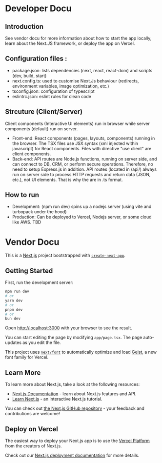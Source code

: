 # Developer Docu

## Introduction
See vendor docu for more information about how to start the app locally, learn about the Next.JS framework, or deploy the app on Vercel.

## Configuration files :
* package.json: lists dependencies (next, react, react-dom) and scripts (dev, build, start)
* next.config.ts: used to customise Next.Js behaviour (redirects, environment variables, image optimization, etc.)
* tsconfig.json: configuration of typescript
* eslintrc.json: eslint rules for clean code

## Strcuture (Client/Server)
Client components (Interactive UI elements) run in browser while server components (default) run on server.
* Front-end: React components (pages, layouts, components) running in the browser. The TSX files use JSX syntax (xml injected within javascript) for React components. Files with directive "use client" are client components.
* Back-end: API routes are Node.js functions, running on server side, and can connect to DB, CRM, or perform secure operations. Therefore, no need to setup Express.js in addition. API routes (located in /api/) always run on server side to process HTTP requests and return data (JSON, etc.), not UI elements. That is why the are in .ts format.

## How to run
* Development: (npm run dev) spins up a nodejs server (using vite and turbopack under the hood)
* Production: Can be deployed to Vercel, Nodejs server, or some cloud like AWS. TBD

# Vendor Docu
This is a [Next.js](https://nextjs.org) project bootstrapped with [`create-next-app`](https://nextjs.org/docs/app/api-reference/cli/create-next-app).

## Getting Started

First, run the development server:

```bash
npm run dev
# or
yarn dev
# or
pnpm dev
# or
bun dev
```

Open [http://localhost:3000](http://localhost:3000) with your browser to see the result.

You can start editing the page by modifying `app/page.tsx`. The page auto-updates as you edit the file.

This project uses [`next/font`](https://nextjs.org/docs/app/building-your-application/optimizing/fonts) to automatically optimize and load [Geist](https://vercel.com/font), a new font family for Vercel.

## Learn More

To learn more about Next.js, take a look at the following resources:

- [Next.js Documentation](https://nextjs.org/docs) - learn about Next.js features and API.
- [Learn Next.js](https://nextjs.org/learn) - an interactive Next.js tutorial.

You can check out [the Next.js GitHub repository](https://github.com/vercel/next.js) - your feedback and contributions are welcome!

## Deploy on Vercel

The easiest way to deploy your Next.js app is to use the [Vercel Platform](https://vercel.com/new?utm_medium=default-template&filter=next.js&utm_source=create-next-app&utm_campaign=create-next-app-readme) from the creators of Next.js.

Check out our [Next.js deployment documentation](https://nextjs.org/docs/app/building-your-application/deploying) for more details.
